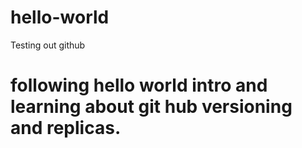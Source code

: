 # hello-world
Testing out github
# following hello world intro and learning about git hub versioning and replicas.
